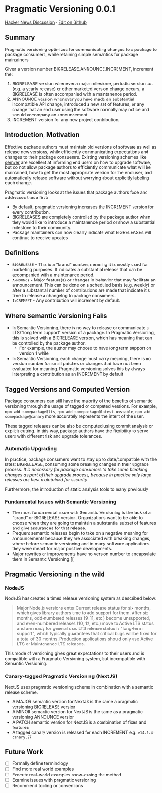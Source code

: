 # Pragmatic Versioning 0.0.1

[Hacker News Discussion](https://news.ycombinator.com/item?id=38513501) · [Edit on Github](https://github.com/seveibar/pragmaticversioning)

## Summary

Pragmatic versioning optimizes for communicating changes to a package to package consumers,
while retaining simple semantics for package maintainers.

Given a version number BIGRELEASE.ANNOUNCE.INCREMENT, increment the:

1. BIGRELEASE version whenever a major milestone, periodic version cut (e.g.
   a yearly release) or other marketed version change occurs, a BIGRELEASE
   is often accompanied with a maintanence period.
2. ANNOUNCE version whenever you have made an substantial incompatible API change,
   introduced a new set of features, or any change that an end user using the software
   normally may notice and should accompany an announcement.
3. INCREMENT version for any new project contribution.

## Introduction, Motivation

Effective package authors must maintain old versions of software as well as release new versions,
while efficiently communicating expectations and changes to their package consuemrs. Existing
versioning schemes like [semver](https://semver.org/spec/v2.0.0.html) are excellent at informing end users
on how to upgrade software, but do not allow package authors to efficiently communicate what will
be maintained, how to get the most appropriate version for the end user, and automatically release
software without worrying about explicitly labeling each change.

Pragmatic versioning looks at the issues that package authors face and addresses these first:

- By default, pragmatic versioning increases the INCREMENT version for every contribution.
- BIGRELEASES are completely controlled by the package author when they would like to introduce
  a maintanence period or show a substantial milestone to their community.
- Package maintainers can now clearly indicate what BIGRELEASEs will continue to receive updates

## Definitions

- `BIGRELEASE` - This is a "brand" number, meaning it is mostly used for marketing purposes. It indicates
  a substantial release that can be accompanied with a maintenance period.
- `ANNOUNCE` - Major feature(s) or changes in behavior that may facilitate an announcement. This can be done
  on a scheduled basis (e.g. weekly) or after a substantial number of contributions are made that indicate
  it's time to release a changelog to package consumers.
- `INCREMENT` - Any contribution will increment by default.

## Where Semantic Versioning Fails

- In Semantic Versioning, there is no way to release or communicate a LTS/"long term support" version
  of a package. In Pragmatic Versioning, this is solved with a BIGRELEASE version, which has meaning
  that can be controlled by the package author.
  - For example, the author may choose to have long term support on version 1 while
- In Semantic Versioning, each change must carry meaning, there is no version number for small patches
  or changes that have not been evaluated for meaning. Pragmatic versioning solves this by always
  interpreting a contribution as an INCREMENT by default

## Tagged Versions and Computed Version

Package consumers can still have the majority of the benefits of semantic versioning through the usage
of tagged or computed versions. For example, `npm add somepackage@lts`, `npm add somepackage@latest-unstable`, `npm add somepackage@canary` more accurately represents the intent of the user.

These tagged releases can be also be computed using commit analysis or explicit cutting. In this way,
package authors have the flexibility to serve users with different risk and upgrade tolerances.

### Automatic Upgrading

In practice, package consumers want to stay up to date/compatible with the latest BIGRELEASE, consuming
some breaking changes in their upgrade process. _It is necessary for package consumers to take some
breaking changes as part of their upgrade process, because in practice only large releases are best
maintained for security_.

Furthermore, the introduction of static analysis tools to many previously

### Fundamental Issues with Semantic Versioning

- The most fundamental issue with Semantic Versioning is the lack of a "brand" or BIGRELEASE version.
  Organizations want to be able to choose when they are going to maintain a substantial subset of features and give assurances for that release.
- Frequent semantic releases begin to take on a negative meaning for announcements because they are associated with breaking changes, where before semantic versioning and in many software applications they were meant for major positive developments.
- Major rewrites or improvements have no version number to encapsulate them in Semantic Versioning.[[

## Pragmatic Versioning in the wild

### NodeJS

NodeJS has created a timed release versioning system as described below:

> Major Node.js versions enter Current release status for six months, which gives library authors time to add support for them. After six months, odd-numbered releases (9, 11, etc.) become unsupported, and even-numbered releases (10, 12, etc.) move to Active LTS status and are ready for general use. LTS release status is "long-term support", which typically guarantees that critical bugs will be fixed for a total of 30 months. Production applications should only use Active LTS or Maintenance LTS releases.

This mode of versioning gives great expectations to their users and is compatible with a
Pragmatic Versioning system, but incompatible with Semantic Versioning.

### Canary-tagged Pragmatic Versioning (NextJS)

NextJS uses pragmatic versioning scheme in combination with a semantic release scheme.

- A MAJOR semantic version for NextJS is the same a pragmatic versioning BIGRELEASE version
- A MINOR semantic version for NextJS is the same as a pragmatic versioning ANNOUNCE version
- A PATCH semantic version for NextJS is a combination of fixes and features
- A tagged canary version is released for each INCREMENT e.g. `v14.0.4-canary.27`

## Future Work

- [ ] Formally define terminology
- [ ] Find more real world examples
- [ ] Execute real-world examples show-casing the method
- [ ] Examine issues with pragmatic versioning
- [ ] Recommend tooling or conventions

